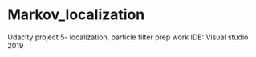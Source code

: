 # Markov_localization
Udacity project 5- localization, particle filter prep work 
IDE: Visual studio 2019
